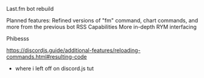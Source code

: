Last.fm bot rebuild

Planned features:
Refined versions of "fm" command, chart commands, and more from the previous bot
RSS Capabilities
More in-depth RYM interfacing

Phibesss

https://discordjs.guide/additional-features/reloading-commands.html#resulting-code
- where i left off on discord.js tut


